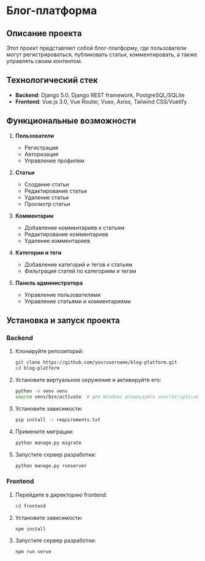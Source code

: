# Блог-платформа

## Описание проекта

Этот проект представляет собой блог-платформу, где пользователи могут регистрироваться, публиковать статьи, комментировать, а также управлять своим контентом.

## Технологический стек

- **Backend**: Django 5.0, Django REST framework, PostgreSQL/SQLite
- **Frontend**: Vue.js 3.0, Vue Router, Vuex, Axios, Tailwind CSS/Vuetify

## Функциональные возможности

1. **Пользователи**
   - Регистрация
   - Авторизация
   - Управление профилем

2. **Статьи**
   - Создание статьи
   - Редактирование статьи
   - Удаление статьи
   - Просмотр статьи

3. **Комментарии**
   - Добавление комментариев к статьям
   - Редактирование комментариев
   - Удаление комментариев

4. **Категории и теги**
   - Добавление категорий и тегов к статьям
   - Фильтрация статей по категориям и тегам

5. **Панель администратора**
   - Управление пользователями
   - Управление статьями и комментариями

## Установка и запуск проекта

### Backend

1. Клонируйте репозиторий:
    ```sh
    git clone https://github.com/yourusername/blog-platform.git
    cd blog-platform
    ```

2. Установите виртуальное окружение и активируйте его:
    ```sh
    python -m venv venv
    source venv/bin/activate  # для Windows используйте venv\Scripts\activate
    ```

3. Установите зависимости:
    ```sh
    pip install -r requirements.txt
    ```

4. Примените миграции:
    ```sh
    python manage.py migrate
    ```

5. Запустите сервер разработки:
    ```sh
    python manage.py runserver
    ```

### Frontend

1. Перейдите в директорию frontend:
    ```sh
    cd frontend
    ```

2. Установите зависимости:
    ```sh
    npm install
    ```

3. Запустите сервер разработки:
    ```sh
    npm run serve
    ```

